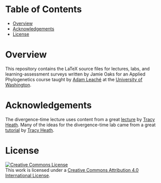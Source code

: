 Table of Contents
=================

 -  [Overview](#overview)
 -  [Acknowledgements](#acknowledgements)
 -  [License](#license)


Overview
========

This repository contains the LaTeX source files for lectures, labs, and
learning-assessment surveys written by Jamie Oaks for an Applied Phylogenetics
course taught by [Adam
Leach&eacute;](http://faculty.washington.edu/leache/wordpress/) at the
[University of Washington](http://www.washington.edu/).


Acknowledgements
================

The divergence-time lecture uses content from a great
[lecture](https://molevol.mbl.edu/wiki/images/6/6f/Bodega_2013_divtime_lecture.pdf)
by [Tracy Heath](http://phylo.bio.ku.edu/content/tracy-heath).
Many of the ideas for the divergence-time lab came from a great
[tutorial](http://treethinkers.org/divergence-time-estimation-using-beast/)
by [Tracy Heath](http://phylo.bio.ku.edu/content/tracy-heath).


License
=======

<a rel="license" href="http://creativecommons.org/licenses/by/4.0/deed.en_US"><img alt="Creative Commons License" style="border-width:0" src="http://i.creativecommons.org/l/by/4.0/88x31.png" /></a><br />This work is licensed under a <a rel="license" href="http://creativecommons.org/licenses/by/4.0/deed.en_US">Creative Commons Attribution 4.0 International License</a>.

